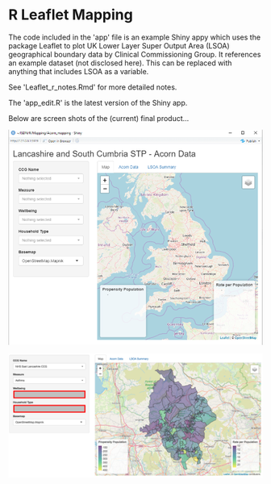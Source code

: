 # R Leaflet Mapping

The code included in the 'app' file is an example Shiny appy which uses the package Leaflet to plot UK Lower Layer Super Output Area (LSOA) geographical boundary data by Clinical Commissioning Group. It references an example dataset (not disclosed here). This can be replaced with anything that includes LSOA as a variable.

See 'Leaflet_r_notes.Rmd' for more detailed notes.

The 'app_edit.R' is the latest version of the Shiny app.

Below are screen shots of the (current) final product...

![Initial](Map_pic.png)


![Example](Map_example.png)



